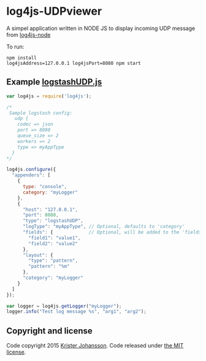 # log4js-UDPviewer
A simpel application written in NODE JS to display incoming UDP message from [log4js-node](https://github.com/nomiddlename/log4js-node)

To run:
```
npm install
log4jsAddress=127.0.0.1 log4jsPort=8080 npm start
```
## Example [logstashUDP.js](https://github.com/nomiddlename/log4js-node/blob/master/examples/logstashUDP.js)
```javascript
var log4js = require('log4js');

/*
 Sample logstash config:
   udp {
    codec => json
    port => 8080
    queue_size => 2
    workers => 2
    type => myAppType
  }
*/

log4js.configure({
  "appenders": [
    {
      type: "console",
      category: "myLogger"
    },
    {
      "host": "127.0.0.1",
      "port": 8080,
      "type": "logstashUDP",
      "logType": "myAppType", // Optional, defaults to 'category'
      "fields": {             // Optional, will be added to the 'fields' object in logstash
        "field1": "value1",
        "field2": "value2"
      },
      "layout": {
        "type": "pattern",
        "pattern": "%m"
      },
      "category": "myLogger"
    }
  ]
});

var logger = log4js.getLogger("myLogger");
logger.info("Test log message %s", "arg1", "arg2");
````
## Copyright and license

Code copyright 2015 [Krister Johansson](https://github.com/fotoKrille). Code released under [the MIT license](https://github.com/fotoKrille/log4js-UDPviewer/blob/master/LICENSE).